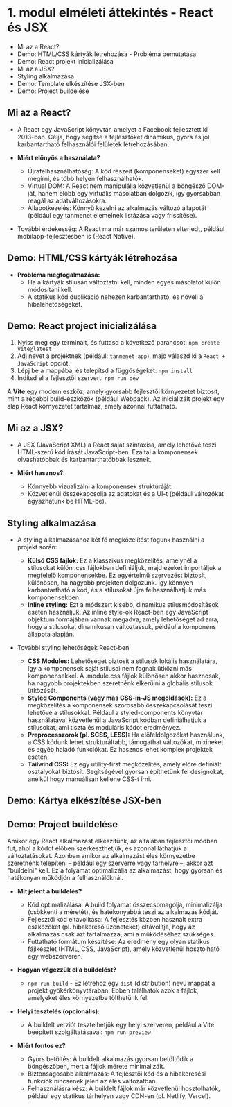 # 1. modul elméleti áttekintés - React és JSX

- Mi az a React?
- Demo: HTML/CSS kártyák létrehozása - Probléma bemutatása
- Demo: React projekt inicializálása
- Mi az a JSX?
- Styling alkalmazása
- Demo: Template elkészítése JSX-ben
- Demo: Project buildelése

## Mi az a React?

- A React egy JavaScript könyvtár, amelyet a Facebook fejlesztett ki 2013-ban. Célja, hogy segítse a fejlesztőket dinamikus, gyors és jól karbantartható felhasználói felületek létrehozásában.

- **Miért előnyös a használata?**

  - Újrafelhasználhatóság: A kód részeit (komponenseket) egyszer kell megírni, és több helyen felhasználhatók.
  - Virtual DOM: A React nem manipulálja közvetlenül a böngésző DOM-ját, hanem előbb egy virtuális másolatban dolgozik, így gyorsabban reagál az adatváltozásokra.
  - Állapotkezelés: Könnyű kezelni az alkalmazás változó állapotát (például egy tanmenet elemeinek listázása vagy frissítése).

- További érdekesség: A React ma már számos területen elterjedt, például mobilapp-fejlesztésben is (React Native).

## Demo: HTML/CSS kártyák létrehozása

- **Probléma megfogalmazása:**
  - Ha a kártyák stílusán változtatni kell, minden egyes másolatot külön módosítani kell.
  - A statikus kód duplikáció nehezen karbantartható, és növeli a hibalehetőségeket.

## Demo: React project inicializálása

1. Nyiss meg egy terminált, és futtasd a következő parancsot: `npm create vite@latest`
2. Adj nevet a projektnek (például: `tanmenet-app`), majd válaszd ki a `React + JavaScript` opciót.
3. Lépj be a mappába, és telepítsd a függőségeket: `npm install`
4. Indítsd el a fejlesztői szervert: `npm run dev`

A **Vite** egy modern eszköz, amely gyorsabb fejlesztői környezetet biztosít, mint a régebbi build-eszközök (például Webpack). Az inicializált projekt egy alap React környezetet tartalmaz, amely azonnal futtatható.

## Mi az a JSX?

- A JSX (JavaScript XML) a React saját szintaxisa, amely lehetővé teszi HTML-szerű kód írását JavaScript-ben. Ezáltal a komponensek olvashatóbbak és karbantarthatóbbak lesznek.

- **Miért hasznos?**:
  - Könnyebb vizualizálni a komponensek struktúráját.
  - Közvetlenül összekapcsolja az adatokat és a UI-t (például változókat ágyazhatunk be HTML-be).

## Styling alkalmazása

- A styling alkalmazásához két fő megközelítést fogunk használni a projekt során:

  - **Külső CSS fájlok:** Ez a klasszikus megközelítés, amelynél a stílusokat külön .css fájlokban definiáljuk, majd ezeket importáljuk a megfelelő komponensekbe. Ez egyértelmű szervezést biztosít, különösen, ha nagyobb projekten dolgozunk. Így könnyen karbantartható a kód, és a stílusokat újra felhasználhatjuk más komponensekben.
  - **Inline styling:** Ezt a módszert kisebb, dinamikus stílusmódosítások esetén használjuk. Az inline style-ok React-ben egy JavaScript objektum formájában vannak megadva, amely lehetőséget ad arra, hogy a stílusokat dinamikusan változtassuk, például a komponens állapota alapján.

- További styling lehetőségek React-ben
  - **CSS Modules:** Lehetőséget biztosít a stílusok lokális használatára, így a komponensek saját stílusai nem fognak ütközni más komponensekkel. A .module.css fájlok különösen akkor hasznosak, ha nagyobb projektekben szeretnénk elkerülni a globális stílusok ütközését.
  - **Styled Components (vagy más CSS-in-JS megoldások):** Ez a megközelítés a komponensek szorosabb összekapcsolását teszi lehetővé a stílusokkal. Például a styled-components könyvtár használatával közvetlenül a JavaScript kódban definiálhatjuk a stílusokat, ami tiszta és moduláris kódot eredményez.
  - **Preprocesszorok (pl. SCSS, LESS):** Ha előfeldolgozókat használunk, a CSS kódunk lehet strukturáltabb, támogathat változókat, mixineket és egyéb haladó funkciókat. Ez hasznos lehet komplex projektek esetén.
  - **Tailwind CSS:** Ez egy utility-first megközelítés, amely előre definiált osztályokat biztosít. Segítségével gyorsan építhetünk fel designokat, anélkül hogy manuálisan kellene CSS-t írni.

## Demo: Kártya elkészítése JSX-ben

## Demo: Project buildelése

Amikor egy React alkalmazást elkészítünk, az általában fejlesztői módban fut, ahol a kódot élőben szerkeszthetjük, és azonnal láthatjuk a változtatásokat. Azonban amikor az alkalmazást éles környezetbe szeretnénk telepíteni – például egy szerverre vagy tárhelyre –, akkor azt "buildelni" kell. Ez a folyamat optimalizálja az alkalmazást, hogy gyorsan és hatékonyan működjön a felhasználóknál.

- **Mit jelent a buildelés?**

  - Kód optimalizálása: A build folyamat összecsomagolja, minimalizálja (csökkenti a méretét), és hatékonyabbá teszi az alkalmazás kódját.
  - Fejlesztői kód eltávolítása: A fejlesztés közben használt extra eszközöket (pl. hibakereső üzeneteket) eltávolítja, hogy az alkalmazás csak azt tartalmazza, ami a működéséhez szükséges.
  - Futtatható formátum készítése: Az eredmény egy olyan statikus fájlkészlet (HTML, CSS, JavaScript), amely közvetlenül hosztolható egy webszerveren.

- **Hogyan végezzük el a buildelést?**

  - `npm run build` - Ez létrehoz egy `dist` (distribution) nevű mappát a projekt gyökérkönyvtárában. Ebben találhatók azok a fájlok, amelyeket éles környezetbe tölthetünk fel.

- **Helyi tesztelés (opcionális):**

  - A buildelt verziót tesztelhetjük egy helyi szerveren, például a Vite beépített szolgáltatásával: `npm run preview`

- **Miért fontos ez?**
  - Gyors betöltés: A buildelt alkalmazás gyorsan betöltődik a böngészőben, mert a fájlok mérete minimalizált.
  - Biztonságosabb alkalmazás: A fejlesztői kód és a hibakeresési funkciók nincsenek jelen az éles változatban.
  - Felhasználásra kész: A buildelt fájlok már közvetlenül hosztolhatók, például egy statikus tárhelyen vagy CDN-en (pl. Netlify, Vercel).
